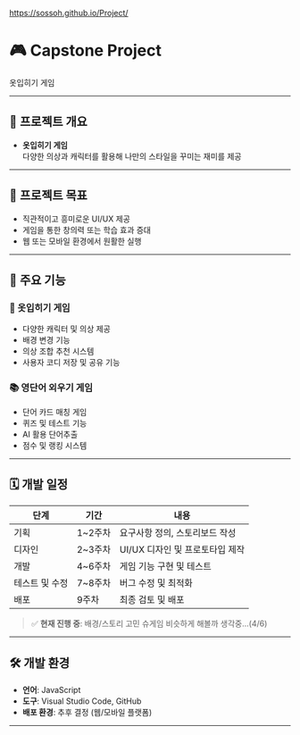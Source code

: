 https://sossoh.github.io/Project/

# 🎮 Capstone Project

옷입히기 게임 

---

## 📌 프로젝트 개요


- **옷입히기 게임**  
  다양한 의상과 캐릭터를 활용해 나만의 스타일을 꾸미는 재미를 제공  

---

## 🎯 프로젝트 목표

- 직관적이고 흥미로운 UI/UX 제공
- 게임을 통한 창의력 또는 학습 효과 증대
- 웹 또는 모바일 환경에서 원활한 실행

---

## 🚀 주요 기능

### 👗 옷입히기 게임
- 다양한 캐릭터 및 의상 제공
- 배경 변경 기능
- 의상 조합 추천 시스템
- 사용자 코디 저장 및 공유 기능

### 📚 영단어 외우기 게임
- 단어 카드 매칭 게임
- 퀴즈 및 테스트 기능
- AI 활용 단어추출
- 점수 및 랭킹 시스템

---

## 🗓 개발 일정

| 단계           | 기간        | 내용                                |
|----------------|-------------|-------------------------------------|
| 기획           | 1~2주차     | 요구사항 정의, 스토리보드 작성     |
| 디자인         | 2~3주차     | UI/UX 디자인 및 프로토타입 제작     |
| 개발           | 4~6주차     | 게임 기능 구현 및 테스트            |
| 테스트 및 수정 | 7~8주차     | 버그 수정 및 최적화                 |
| 배포           | 9주차       | 최종 검토 및 배포                   |

> ✅ **현재 진행 중**: 배경/스토리 고민 슈게임 비슷하게 해볼까 생각중...(4/6)

---

## 🛠 개발 환경

- **언어**: JavaScript  
- **도구**: Visual Studio Code, GitHub  
- **배포 환경**: 추후 결정 (웹/모바일 플랫폼)

---
